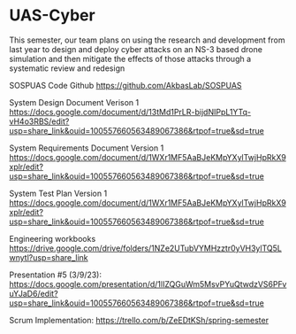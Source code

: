 # UAS-Cyber
This semester, our team plans on using the research and development from last year
to design and deploy cyber attacks on an NS-3 based drone simulation and then
mitigate the effects of those attacks through a systematic review and redesign

SOSPUAS Code Github
https://github.com/AkbasLab/SOSPUAS

System Design Document Verison 1
https://docs.google.com/document/d/13tMd1PrLR-bijdNIPpL1YTq-vH4o3RBS/edit?usp=share_link&ouid=100557660563489067386&rtpof=true&sd=true

System Requirements Document Version 1
https://docs.google.com/document/d/1WXr1MF5AaBJeKMpYXylTwjHpRkX9xplr/edit?usp=share_link&ouid=100557660563489067386&rtpof=true&sd=true

System Test Plan Version 1
https://docs.google.com/document/d/1WXr1MF5AaBJeKMpYXylTwjHpRkX9xplr/edit?usp=share_link&ouid=100557660563489067386&rtpof=true&sd=true

Engineering workbooks
https://drive.google.com/drive/folders/1NZe2UTubVYMHzztr0yVH3ylTQ5Lwnytl?usp=share_link

Presentation #5 (3/9/23):
https://docs.google.com/presentation/d/1lIZQGuWm5MsvPYuQtwdzVS6PFvuYJaD6/edit?usp=share_link&ouid=100557660563489067386&rtpof=true&sd=true

Scrum Implementation:
https://trello.com/b/ZeEDtKSh/spring-semester
